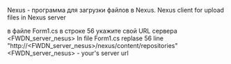 Nexus - программа для загрузки файлов в Nexus.
Nexus client for upload files in Nexus server

в файле Form1.cs в строке 56 укажите свой URL сервера <FWDN_server_nesus>
In file Form1.cs replase 56 line "http://<FWDN_server_nesus>/nexus/content/repositories" <FWDN_server_nesus> - your's server url
